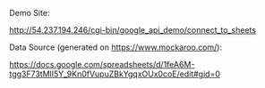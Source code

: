 Demo Site:

http://54.237.194.246/cgi-bin/google_api_demo/connect_to_sheets

Data Source (generated on https://www.mockaroo.com/):

https://docs.google.com/spreadsheets/d/1feA6M-tgg3F73tMlI5Y_9Kn0fVupuZBkYgqxOUx0coE/edit#gid=0
